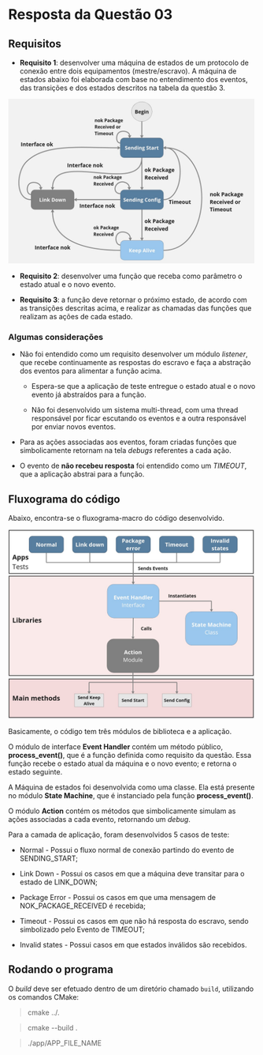 # Resposta da Questão 03

## Requisitos

- **Requisito 1**: desenvolver uma máquina de estados de um protocolo de conexão entre dois equipamentos (mestre/escravo). A máquina de estados abaixo foi elaborada com base no entendimento dos eventos, das transições e dos estados descritos na tabela da questão 3.

<img src="./images/State%20Machine.jpg" alt=State%20Machine width=500/>

- **Requisito 2**: desenvolver uma função que receba como parâmetro o estado atual e o novo evento. 

- **Requisito 3**: a função deve retornar o próximo estado, de acordo com as transições descritas acima, e realizar as chamadas das funções que realizam as ações de cada estado.

### Algumas considerações

- Não foi entendido como um requisito desenvolver um módulo *listener*, que recebe continuamente as respostas do escravo e faça a abstração dos eventos para alimentar a função acima. 

    - Espera-se que a aplicação de teste entregue o estado atual e o novo evento já abstraídos para a função.

    - Não foi desenvolvido um sistema multi-thread, com uma thread responsável por ficar escutando os eventos e a outra responsável por enviar novos eventos.

- Para as ações associadas aos eventos, foram criadas funções que simbolicamente retornam na tela *debugs* referentes a cada ação.

- O evento de **não recebeu resposta** foi entendido como um *TIMEOUT*, que a aplicação abstrai para a função.

## Fluxograma do código

Abaixo, encontra-se o fluxograma-macro do código desenvolvido.

<img src="./images/Fluxograma.jpg" alt="fluxograma" width="500"/>

Basicamente, o código tem três módulos de biblioteca e a aplicação.

O módulo de interface **Event Handler** contém um método público, **process_event()**, que é a função definida como requisito da questão. Essa função recebe o estado atual da máquina e o novo evento; e retorna o estado seguinte.

A Máquina de estados foi desenvolvida como uma classe. Ela está presente no módulo **State Machine**, que é instanciado pela função **process_event()**.

O módulo **Action** contém os métodos que simbolicamente simulam as ações associadas a cada evento, retornando um *debug*.

Para a camada de aplicação, foram desenvolvidos 5 casos de teste:

- Normal - Possui o fluxo normal de conexão partindo do evento de SENDING_START;

- Link Down - Possui os casos em que a máquina deve transitar para o estado de LINK_DOWN;

- Package Error - Possui os casos em que uma mensagem de NOK_PACKAGE_RECEIVED é recebida;

- Timeout - Possui os casos em que não há resposta do escravo, sendo simbolizado pelo Evento de TIMEOUT;

- Invalid states - Possui casos em que estados inválidos são recebidos.

## Rodando o programa

O *build* deve ser efetuado dentro de um diretório chamado `build`, utilizando os comandos CMake:

> cmake ../.

> cmake --build .

> ./app/APP_FILE_NAME